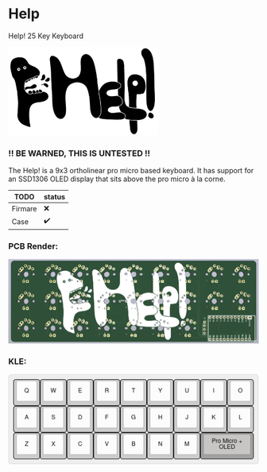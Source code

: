 # Help
Help! 25 Key Keyboard

<div style="width: 60%; height: 60%">
  
  ![](Images/Help!Silk.png)
  
</div>


### !! BE WARNED, THIS IS UNTESTED !!

The Help! is a 9x3 ortholinear pro micro based keyboard. It has support for an SSD1306 OLED display that sits above the pro micro à la corne.

| TODO | status |
| ----------- | ----------- |
| Firmare | :x: |
| Case | :heavy_check_mark: |


### PCB Render:
![Help! PCB](/Images/HelpFront.png)

### KLE:
![Help! KLE](/Images/HelpKLE.png)
